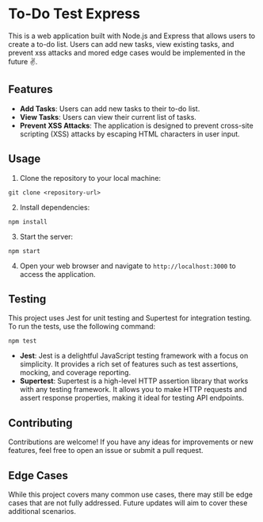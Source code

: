 

# To-Do Test Express

This is a web application built with Node.js and Express that allows users to create a to-do list. Users can add new tasks, view existing tasks, and prevent xss attacks and mored edge cases would be implemented in the future ✌️.

## Features

- **Add Tasks**: Users can add new tasks to their to-do list.
- **View Tasks**: Users can view their current list of tasks.
- **Prevent XSS Attacks**: The application is designed to prevent cross-site scripting (XSS) attacks by escaping HTML characters in user input.

## Usage

1. Clone the repository to your local machine:

```
git clone <repository-url>
```

2. Install dependencies:

```
npm install
```

3. Start the server:

```
npm start
```

4. Open your web browser and navigate to `http://localhost:3000` to access the application.

## Testing

This project uses Jest for unit testing and Supertest for integration testing. To run the tests, use the following command:

```
npm test
```

- **Jest**: Jest is a delightful JavaScript testing framework with a focus on simplicity. It provides a rich set of features such as test assertions, mocking, and coverage reporting.
- **Supertest**: Supertest is a high-level HTTP assertion library that works with any testing framework. It allows you to make HTTP requests and assert response properties, making it ideal for testing API endpoints.

## Contributing

Contributions are welcome! If you have any ideas for improvements or new features, feel free to open an issue or submit a pull request.

## Edge Cases

While this project covers many common use cases, there may still be edge cases that are not fully addressed. Future updates will aim to cover these additional scenarios.
